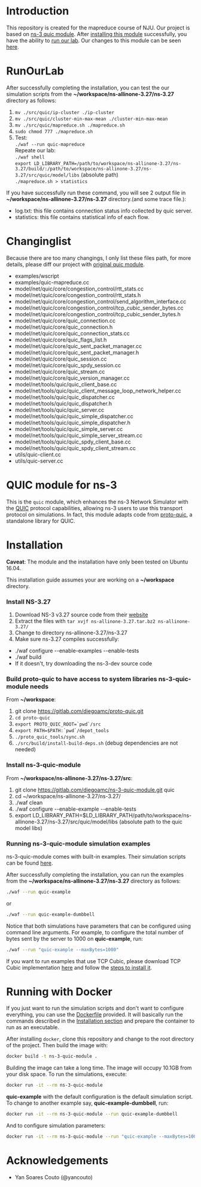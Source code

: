 # Introduction

This repository is created for the mapreduce course of NJU. Our project is based on [ns-3 quic module](https://gitlab.com/diegoamc/ns-3-quic-module). After [installing this module](#Installation) successfully, you have the ability to [run our lab](#RunOurLab). Our changes to this module can be seen [here](#Changinglist).

# RunOurLab

After successfully completing the installation, you can test the our simulation scripts from the __~/workspace/ns-allinone-3.27/ns-3.27__ directory as follows:

1. `mv ./src/quic/ip-cluster ./ip-cluster`
2. `mv ./src/quic/cluster-min-max-mean ./cluster-min-max-mean`
3. `mv ./src/quic/mapreduce.sh ./mapreduce.sh`
4. `sudo chmod 777 ./mapreduce.sh`
5. Test:  
`./waf --run quic-mapreduce`  
Repeate our lab:   
`./waf shell`  
`export LD_LIBRARY_PATH=/path/to/workspace/ns-allinone-3.27/ns-3.27/build/:/path/to/workspace/ns-allinone-3.27/ns-3.27/src/quic/model/libs` (absolute path)  
`./mapreduce.sh > statistics`  

If you have successfully run these command, you will see 2 output file in __~/workspace/ns-allinone-3.27/ns-3.27__ directory.(and some trace file.):  
* log.txt: this file contains connection status info collected by quic server.
* statistics: this file contains statistical info of each flow.

# Changinglist

Because there are too many changings, I only list these files path, for more details, please diff our project with [original quic module](https://gitlab.com/diegoamc/ns-3-quic-module).  


* examples/wscript
* examples/quic-mapreduce.cc
* model/net/quic/core/congestion_control/rtt_stats.cc
* model/net/quic/core/congestion_control/rtt_stats.h
* model/net/quic/core/congestion_control/send_algorithm_interface.cc
* model/net/quic/core/congestion_control/tcp_cubic_sender_bytes.cc
* model/net/quic/core/congestion_control/tcp_cubic_sender_bytes.h
* model/net/quic/core/quic_connection.cc
* model/net/quic/core/quic_connection.h
* model/net/quic/core/quic_connection_stats.cc
* model/net/quic/core/quic_flags_list.h
* model/net/quic/core/quic_sent_packet_manager.cc
* model/net/quic/core/quic_sent_packet_manager.h
* model/net/quic/core/quic_session.cc
* model/net/quic/core/quic_spdy_session.cc
* model/net/quic/core/quic_stream.cc
* model/net/quic/core/quic_version_manager.cc
* model/net/tools/quic/quic_client_base.cc
* model/net/tools/quic/quic_client_message_loop_network_helper.cc
* model/net/tools/quic/quic_dispatcher.cc
* model/net/tools/quic/quic_dispatcher.h
* model/net/tools/quic/quic_server.cc
* model/net/tools/quic/quic_simple_dispatcher.cc
* model/net/tools/quic/quic_simple_dispatcher.h
* model/net/tools/quic/quic_simple_server.cc
* model/net/tools/quic/quic_simple_server_stream.cc
* model/net/tools/quic/quic_spdy_client_base.cc
* model/net/tools/quic/quic_spdy_client_stream.cc
* utils/quic-client.cc
* utils/quic-server.cc

# QUIC module for ns-3

This is the `quic` module, which enhances the ns-3 Network Simulator with the
[QUIC](https://www.chromium.org/quic) protocol capabilities, allowing ns-3 users
to use this transport protocol on simulations. In fact, this module adapts code
from [proto-quic](https://github.com/google/proto-quic), a standalone library
for QUIC.

# Installation

__Caveat__: The module and the installation have only been tested on Ubuntu 16.04.

This installation guide assumes your are working on a __~/workspace__ directory.

### Install NS-3.27

1. Download NS-3 v3.27 source code from their [website](https://www.nsnam.org/release/ns-allinone-3.27.tar.bz2)
2. Extract the files with `tar xvjf ns-allinone-3.27.tar.bz2 ns-allinone-3.27/`
3. Change to directory ns-allinone-3.27/ns-3.27
4. Make sure ns-3.27 compiles successfully:
  - ./waf configure --enable-examples --enable-tests
  - ./waf build
  - If it doesn't, try downloading the ns-3-dev source code

### Build proto-quic to have access to system libraries ns-3-quic-module needs

From __~/workspace__:

1. git clone https://gitlab.com/diegoamc/proto-quic.git
2. `cd proto-quic`
3. ``export PROTO_QUIC_ROOT=`pwd`/src``
4. ``export PATH=$PATH:`pwd`/depot_tools``
5. `./proto_quic_tools/sync.sh`
6. `./src/build/install-build-deps.sh`  (debug dependencies are not needed)

### Install ns-3-quic-module

From __~/workspace/ns-allinone-3.27/ns-3.27/src__:

1. git clone https://gitlab.com/diegoamc/ns-3-quic-module.git quic
2. cd ~/workspace/ns-allinone-3.27/ns-3.27/
3. ./waf clean
4. ./waf configure --enable-example --enable-tests
5. export LD_LIBRARY_PATH=$LD_LIBRARY_PATH/path/to/workspace/ns-allinone-3.27/ns-3.27/src/quic/model/libs (absolute path to the quic model libs)

### Running ns-3-quic-module simulation examples

ns-3-quic-module comes with built-in examples. Their simulation scripts can be found [here](examples/).

After successfully completing the installation, you can run the examples from the __~/workspace/ns-allinone-3.27/ns-3.27__ directory as follows:

```bash
./waf --run quic-example
```

or

```bash
./waf --run quic-example-dumbbell
```

Notice that both simulations have parameters that can be configured using command line arguments. For example, to configure the total number
of bytes sent by the server to 1000 on __quic-example__, run:

```bash
./waf --run "quic-example --maxBytes=1000"
```

If you want to run examples that use TCP Cubic, please download TCP Cubic implementation [here](http://perform.wpi.edu/downloads/#cubic)
and follow the [steps to install it](http://perform.wpi.edu/downloads/cubic/README.txt).

# Running with Docker

If you just want to run the simulation scripts and don't want to configure everything, you can use the [Dockerfile](Dockerfile) provided.
It will basically run the commands described in the [Installation section](#installation) and prepare the container to run as an executable.

After installing `docker`, clone this repository and change to the root directory of the project. Then build the image with:

```bash
docker build -t ns-3-quic-module .
```

Building the image can take a long time. The image will occupy 10.1GB from your disk space. To run the simulations, execute:

```bash
docker run -it --rm ns-3-quic-module
```

__quic-example__ with the default configuration is the default simulation script. To change to another example say, __quic-example-dumbbell__, run:

```bash
docker run -it --rm ns-3-quic-module --run quic-example-dumbbell
```

And to configure simulation parameters:

```bash
docker run -it --rm ns-3-quic-module --run "quic-example --maxBytes=100"
```

# Acknowledgements

- Yan Soares Couto (@yancouto)
